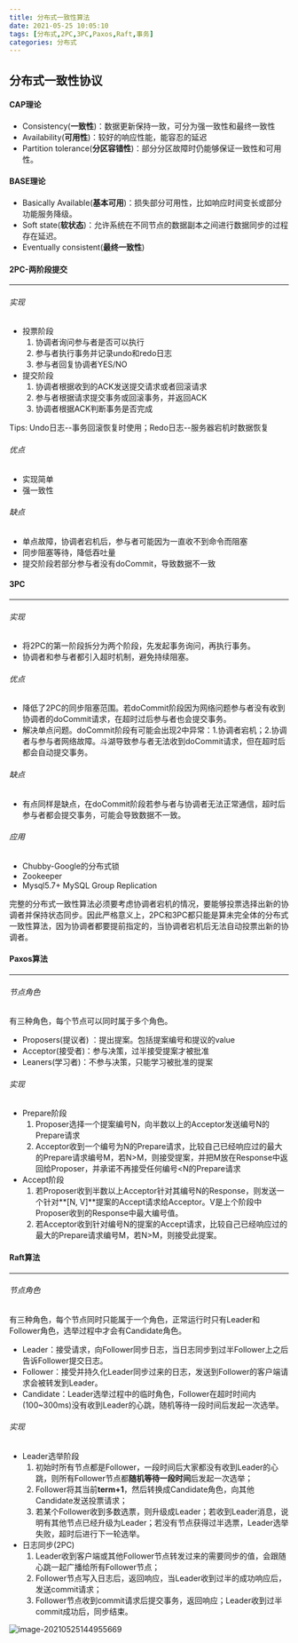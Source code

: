 ```yaml
---
title: 分布式一致性算法
date: 2021-05-25 10:05:10
tags: [分布式,2PC,3PC,Paxos,Raft,事务]
categories: 分布式
---
```


## 分布式一致性协议

#### CAP理论

- Consistency(**一致性**)：数据更新保持一致，可分为强一致性和最终一致性
- Availability(**可用性**)：较好的响应性能，能容忍的延迟
- Partition tolerance(**分区容错性**)：部分分区故障时仍能够保证一致性和可用性。

#### BASE理论

- Basically Available(**基本可用**)：损失部分可用性，比如响应时间变长或部分功能服务降级。
- Soft state(**软状态**)：允许系统在不同节点的数据副本之间进行数据同步的过程存在延迟。
- Eventually consistent(**最终一致性**)

#### 2PC-两阶段提交

------

###### 实现

- 投票阶段
  1. 协调者询问参与者是否可以执行
  2. 参与者执行事务并记录undo和redo日志
  3. 参与者回复协调者YES/NO
- 提交阶段
  1. 协调者根据收到的ACK发送提交请求或者回滚请求
  2. 参与者根据请求提交事务或回滚事务，并返回ACK
  3. 协调者根据ACK判断事务是否完成

Tips: Undo日志--事务回滚恢复时使用；Redo日志--服务器宕机时数据恢复

###### 优点

- 实现简单
- 强一致性

###### 缺点

- 单点故障，协调者宕机后，参与者可能因为一直收不到命令而阻塞
- 同步阻塞等待，降低吞吐量
- 提交阶段若部分参与者没有doCommit，导致数据不一致

#### 3PC

------

###### 实现

- 将2PC的第一阶段拆分为两个阶段，先发起事务询问，再执行事务。
- 协调者和参与者都引入超时机制，避免持续阻塞。

###### 优点

- 降低了2PC的同步阻塞范围。若doCommit阶段因为网络问题参与者没有收到协调者的doCommit请求，在超时过后参与者也会提交事务。
- 解决单点问题。doCommit阶段有可能会出现2中异常：1.协调者宕机；2.协调者与参与者网络故障。斗湖导致参与者无法收到doCommit请求，但在超时后都会自动提交事务。

###### 缺点

- 有点同样是缺点，在doCommit阶段若参与者与协调者无法正常通信，超时后参与者都会提交事务，可能会导致数据不一致。

###### 应用

- Chubby-Google的分布式锁
- Zookeeper
- Mysql5.7+ MySQL Group Replication

完整的分布式一致性算法必须要考虑协调者宕机的情况，要能够投票选择出新的协调者并保持状态同步。因此严格意义上，2PC和3PC都只能是算未完全体的分布式一致性算法，因为协调者都要提前指定的，当协调者宕机后无法自动投票出新的协调者。

#### Paxos算法

------

###### 节点角色

有三种角色，每个节点可以同时属于多个角色。

- Proposers(提议者) ：提出提案。包括提案编号和提议的value
- Acceptor(接受者)：参与决策，过半接受提案才被批准
- Leaners(学习者)：不参与决策，只能学习被批准的提案

###### 实现

- Prepare阶段
  1. Proposer选择一个提案编号N，向半数以上的Acceptor发送编号N的Prepare请求
  2. Acceptor收到一个编号为N的Prepare请求，比较自己已经响应过的最大的Prepare请求编号M，若N>M，则接受提案，并把M放在Response中返回给Proposer，并承诺不再接受任何编号<N的Prepare请求
- Accept阶段
  1. 若Proposer收到半数以上Acceptor针对其编号N的Response，则发送一个针对**[N, V]**提案的Accept请求给Acceptor。V是上个阶段中Proposer收到的Response中最大编号值。
  2. 若Acceptor收到针对编号N的提案的Accept请求，比较自己已经响应过的最大的Prepare请求编号M，若N>M，则接受此提案。

#### Raft算法

------

###### 节点角色

有三种角色，每个节点同时只能属于一个角色，正常运行时只有Leader和Follower角色，选举过程中才会有Candidate角色。

- Leader：接受请求，向Follower同步日志，当日志同步到过半Follower上之后告诉Follower提交日志。
- Follower：接受并持久化Leader同步过来的日志，发送到Follower的客户端请求会被转发到Leader。
- Candidate：Leader选举过程中的临时角色，Follower在超时时间内(100~300ms)没有收到Leader的心跳，随机等待一段时间后发起一次选举。

###### 实现

- Leader选举阶段
  1. 初始时所有节点都是Follower，一段时间后大家都没有收到Leader的心跳，则所有Follower节点都**随机等待一段时间**后发起一次选举；
  2. Follower将其当前**term+1**，然后转换成Candidate角色，向其他Candidate发送投票请求；
  3. 若某个Follower收到多数选票，则升级成Leader；若收到Leader消息，说明有其他节点已经升级为Leader；若没有节点获得过半选票，Leader选举失败，超时后进行下一轮选举。
- 日志同步(2PC)
  1. Leader收到客户端或其他Follower节点转发过来的需要同步的值，会跟随心跳一起广播给所有Follower节点；
  2. Follower节点写入日志后，返回响应，当Leader收到过半的成功响应后，发送commit请求；
  3. Follower节点收到commit请求后提交事务，返回响应；Leader收到过半commit成功后，同步结束。

<img src="https://i.loli.net/2021/05/25/2RfsJKVXgLyEtqh.png" alt="image-20210525144955669"  />
